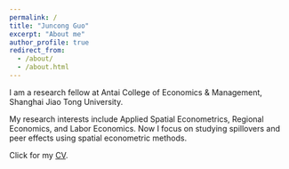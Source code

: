 ```yaml
---
permalink: /
title: "Juncong Guo"
excerpt: "About me"
author_profile: true
redirect_from: 
  - /about/
  - /about.html
---
```



I am a research fellow at Antai College of Economics & Management, Shanghai Jiao Tong University.

My research interests include Applied Spatial Econometrics, Regional Economics, and Labor Economics. Now I focus on studying spillovers and peer effects using spatial econometric methods.

Click for my [CV](https://gjc99.github.io/files/CV/CV_Juncongguo.pdf).

